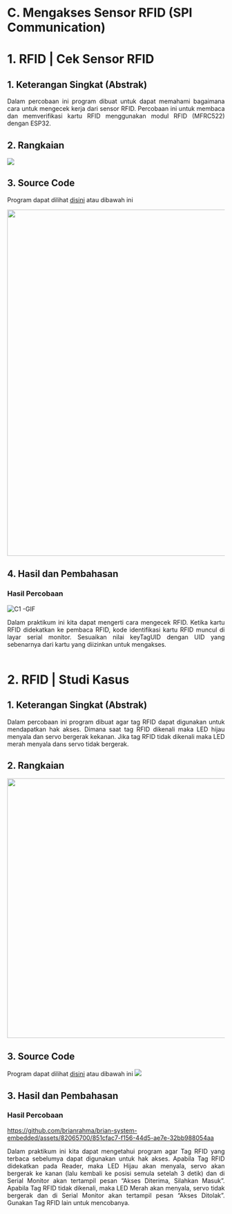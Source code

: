 # C. Mengakses Sensor RFID (SPI Communication)

# 1. RFID | Cek Sensor RFID

## 1. Keterangan Singkat (Abstrak)

<p align="justify">Dalam percobaan ini program dibuat untuk dapat memahami bagaimana cara untuk mengecek kerja dari sensor RFID. Percobaan ini untuk membaca dan memverifikasi kartu RFID menggunakan modul RFID (MFRC522) dengan ESP32.

## 2. Rangkaian

<img src="https://github.com/sabrinavirry/Sistem-Embedded/assets/151721571/ea39039f-9943-4990-bec3-5044040809e7">

## 3. Source Code

Program dapat dilihat <a href="https://github.com/sabrinavirry/Sistem-Embedded/blob/master/jobsheet%202/c.%20Mengakses%20Sensor%20RFID%20(SPI%20Communication)/1.%20program%20contoh%20RFID/rfid_1.ino">disini</a> atau dibawah ini

<img src="https://github.com/sabrinavirry/Sistem-Embedded/assets/151721571/a5a9a013-9ecb-49f9-8d79-3219afe7a1d5" width="800">

## 4. Hasil dan Pembahasan

### Hasil Percobaan

![C1 -GIF](https://github.com/brianrahma/brian-system-embedded/assets/82065700/501c3112-b488-471d-95aa-fd433f366820)

<p align="justify">Dalam praktikum ini kita dapat mengerti cara mengecek RFID. Ketika kartu RFID didekatkan ke pembaca RFID, kode identifikasi kartu RFID  muncul di layar serial monitor. Sesuaikan nilai keyTagUID dengan UID yang sebenarnya dari kartu yang diizinkan untuk mengakses.
<br></br>

# 2. RFID | Studi Kasus

## 1. Keterangan Singkat (Abstrak)

<p align="justify">Dalam percobaan ini program dibuat agar tag RFID dapat digunakan untuk mendapatkan hak akses. Dimana saat tag RFID dikenali maka LED hijau menyala dan servo bergerak kekanan. Jika tag RFID tidak dikenali maka LED merah menyala dans servo tidak bergerak.

## 2. Rangkaian

<img src="https://github.com/brianrahma/brian-system-embedded/assets/82065700/a86be088-1acb-4698-bd51-42b2fe179d7c" width="600">

## 3. Source Code

Program dapat dilihat <a href="https://github.com/sabrinavirry/Sistem-Embedded/blob/master/jobsheet%202/c.%20Mengakses%20Sensor%20RFID%20(SPI%20Communication)/2.%20RFID%20dikenali%20maka%20LED%20hijau%20dan%20servo%20menyala/rfid___servo.ino">disini</a> atau dibawah ini
<img src="https://github.com/sabrinavirry/Sistem-Embedded/assets/151721571/5b3258df-4ebc-49fc-a5e5-581f8bb02b37">

## 3. Hasil dan Pembahasan

### Hasil Percobaan

https://github.com/brianrahma/brian-system-embedded/assets/82065700/851cfac7-f156-44d5-ae7e-32bb988054aa

<p align="justify">Dalam praktikum ini kita dapat mengetahui program agar Tag RFID yang terbaca sebelumya dapat digunakan untuk hak akses. Apabila Tag RFID didekatkan pada Reader, maka LED Hijau akan menyala, servo akan bergerak ke kanan (lalu kembali ke posisi semula setelah 3 detik) dan di Serial Monitor akan tertampil pesan “Akses Diterima, Silahkan Masuk”. Apabila Tag RFID tidak dikenali, maka LED Merah akan menyala, servo tidak bergerak dan di Serial Monitor akan tertampil pesan “Akses Ditolak”. Gunakan Tag RFID lain untuk mencobanya.
